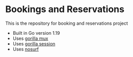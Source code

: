 # Bookings and Reservations

This is the repository for booking and reservations project

- Built in Go version 1.19
- Uses [gorilla mux](github.com/gorilla/mux)
- Uses [gorilla session](github.com/gorilla/sessions)
- Uses [nosurf](github.com/justinas/nosurf)
